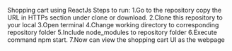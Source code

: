 Shopping cart using ReactJs
Steps to run:
1.Go to the repository copy the URL in HTTPs section under clone or download. 
2.Clone this repository to your local 
3.Open terminal 
4.Change working directory to corresponding repository folder 
5.Include node_modules to repository folder 
6.Execute command npm start. 
7.Now can view the shopping cart UI as the webpage

